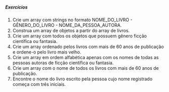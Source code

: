 ##### Exercícios 
1. Crie um array com strings no formato NOME_DO_LIVRO - GÊNERO_DO_LIVRO - NOME_DA_PESSOA_AUTORA.
2. Construa um array de objetos a partir do array de livros.
3. Crie um array com todos os objetos que possuem gênero ficção científica ou fantasia.
4. Crie um array ordenado pelos livros com mais de 60 anos de publicação e ordene-o pelo livro mais velho.
5. Crie um array em ordem alfabética apenas com os nomes de todas as pessoas autoras de ficção científica ou fantasia.
6. Crie um array com o nome de todos os livros com mais de 60 anos de publicação.
7. Encontre o nome do livro escrito pela pessoa cujo nome registrado começa com três iniciais.